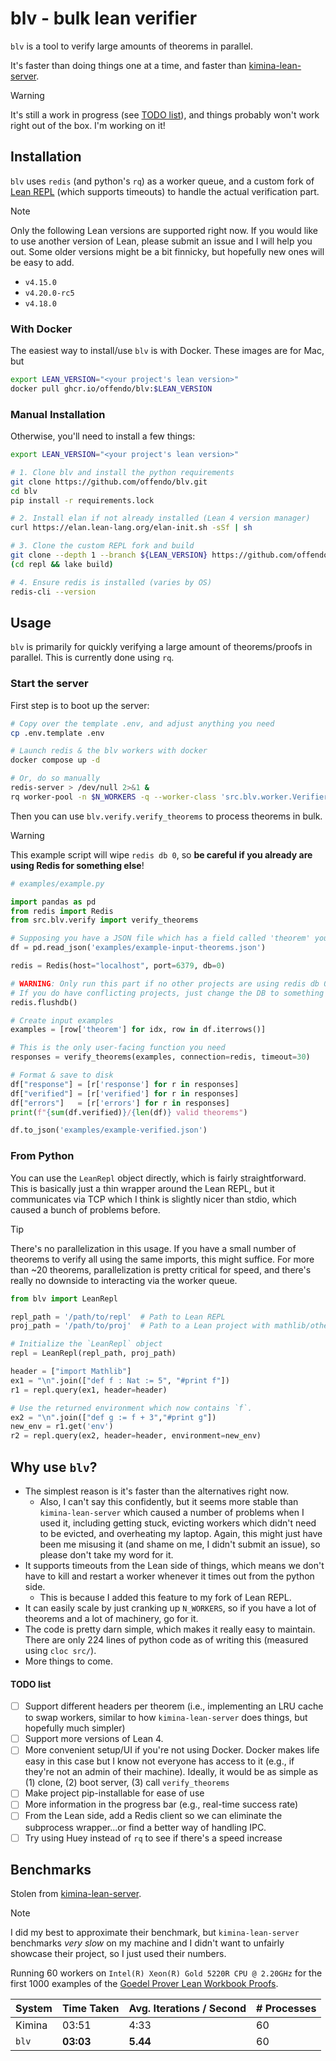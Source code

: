 # blv - bulk lean verifier

`blv` is a tool to verify large amounts of theorems in parallel.

It's faster than doing things one at a time, and faster than [kimina-lean-server](https://github.com/project-numina/kimina-lean-server).

> [!WARNING]
>
> It's still a work in progress (see [TODO list](#todo-list)), and things probably won't work right out of the box. I'm working on it!

## Installation

`blv` uses `redis` (and python's `rq`) as a worker queue, and a custom fork of [Lean REPL](https://github.com/offendo/repl) (which supports timeouts) to handle the actual verification part.

> [!NOTE]
>
> Only the following Lean versions are supported right now. If you would like to use another version of Lean, please submit an issue and I will help you out. Some older versions might be a bit finnicky, but hopefully new ones will be easy to add.
> - `v4.15.0` 
> - `v4.20.0-rc5` 
> - `v4.18.0`

### With Docker

The easiest way to install/use `blv` is with Docker. These images are for Mac, but

```bash
export LEAN_VERSION="<your project's lean version>"
docker pull ghcr.io/offendo/blv:$LEAN_VERSION
```

### Manual Installation

Otherwise, you'll need to install a few things:

```bash
export LEAN_VERSION="<your project's lean version>"

# 1. Clone blv and install the python requirements
git clone https://github.com/offendo/blv.git
cd blv
pip install -r requirements.lock

# 2. Install elan if not already installed (Lean 4 version manager)
curl https://elan.lean-lang.org/elan-init.sh -sSf | sh

# 3. Clone the custom REPL fork and build
git clone --depth 1 --branch ${LEAN_VERSION} https://github.com/offendo/repl.git
(cd repl && lake build)

# 4. Ensure redis is installed (varies by OS)
redis-cli --version

```

## Usage

`blv` is primarily for quickly verifying a large amount of theorems/proofs in parallel. This is currently done using `rq`.

### Start the server

First step is to boot up the server:

```bash
# Copy over the template .env, and adjust anything you need
cp .env.template .env

# Launch redis & the blv workers with docker
docker compose up -d

# Or, do so manually
redis-server > /dev/null 2>&1 &
rq worker-pool -n $N_WORKERS -q --worker-class 'src.blv.worker.VerifierWorker'
```

Then you can use `blv.verify.verify_theorems` to process theorems in bulk.

> [!WARNING]
>
> This example script will wipe `redis db 0`, so **be careful if you already are using Redis for something else**!

```python
# examples/example.py

import pandas as pd
from redis import Redis
from src.blv.verify import verify_theorems

# Supposing you have a JSON file which has a field called 'theorem' you want to verify
df = pd.read_json('examples/example-input-theorems.json')

redis = Redis(host="localhost", port=6379, db=0)

# WARNING: Only run this part if no other projects are using redis db 0!
# If you do have conflicting projects, just change the DB to something else!
redis.flushdb()

# Create input examples
examples = [row['theorem'] for idx, row in df.iterrows()]

# This is the only user-facing function you need
responses = verify_theorems(examples, connection=redis, timeout=30)

# Format & save to disk
df["response"] = [r['response'] for r in responses]
df["verified"] = [r['verified'] for r in responses]
df["errors"]   = [r['errors'] for r in responses]
print(f"{sum(df.verified)}/{len(df)} valid theorems")

df.to_json('examples/example-verified.json')
```

### From Python

You can use the `LeanRepl` object directly, which is fairly straightforward. This is basically just a thin wrapper around the Lean REPL, but it communicates via TCP which I think is slightly nicer than stdio, which caused a bunch of problems before.

> [!TIP]
>
> There's no parallelization in this usage. If you have a small number of theorems to verify all using the same imports, this might suffice. For more than ~20 theorems, parallelization is pretty critical for speed, and there's really no downside to interacting via the worker queue.

```python
from blv import LeanRepl

repl_path = '/path/to/repl'  # Path to Lean REPL
proj_path = '/path/to/proj'  # Path to a Lean project with mathlib/other deps

# Initialize the `LeanRepl` object
repl = LeanRepl(repl_path, proj_path)

header = ["import Mathlib"]
ex1 = "\n".join(["def f : Nat := 5", "#print f"])
r1 = repl.query(ex1, header=header)

# Use the returned environment which now contains `f`.
ex2 = "\n".join(["def g := f + 3","#print g"])
new_env = r1.get('env')
r2 = repl.query(ex2, header=header, environment=new_env)
```

## Why use `blv`?

* The simplest reason is it's faster than the alternatives right now.
  * Also, I can't say this confidently, but it seems more stable than `kimina-lean-server` which caused a number of problems when I used it, including getting stuck, evicting workers which didn't need to be evicted, and overheating my laptop. Again, this might just have been me misusing it (and shame on me, I didn't submit an issue), so please don't take my word for it.
* It supports timeouts from the Lean side of things, which means we don't have to kill and restart a worker whenever it times out from the python side.
  * This is because I added this feature to my fork of Lean REPL.
* It can easily scale by just cranking up `N_WORKERS`, so if you have a lot of theorems and a lot of machinery, go for it.
* The code is pretty darn simple, which makes it really easy to maintain. There are only 224 lines of python code as of writing this (measured using `cloc src/`).
* More things to come.

#### TODO list

- [ ] Support different headers per theorem (i.e., implementing an LRU cache to swap workers, similar to how `kimina-lean-server` does things, but hopefully much simpler)
- [ ] Support more versions of Lean 4.
- [ ] More convenient setup/UI if you're not using Docker. Docker makes life easy in this case but I know not everyone has access to it (e.g., if they're not an admin of their machine). Ideally, it would be as simple as (1) clone, (2) boot server, (3) call `verify_theorems`
- [ ] Make project pip-installable for ease of use
- [ ] More information in the progress bar (e.g., real-time success rate)
- [ ] From the Lean side, add a Redis client so we can eliminate the subprocess wrapper...or find a better way of handling IPC.
- [ ] Try using Huey instead of `rq` to see if there's a speed increase

## Benchmarks

Stolen from [kimina-lean-server](https://github.com/project-numina/kimina-lean-server).

> [!NOTE]
>
> I did my best to approximate their benchmark, but `kimina-lean-server` benchmarks *very slow* on my machine and I didn't want to unfairly showcase their project, so I just used their numbers.

Running 60 workers on `Intel(R) Xeon(R) Gold 5220R CPU @ 2.20GHz` for the first 1000 examples of the [Goedel Prover Lean Workbook Proofs](https://huggingface.co/datasets/Goedel-LM/Lean-workbook-proofs).

| System | Time Taken | Avg. Iterations / Second | # Processes |
| ------ | ---------- | ------------------------ | ----------- |
| Kimina | 03:51      | 4:33                     | 60          |
| `blv`  | **03:03**  | **5.44**                 | 60          |
